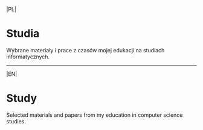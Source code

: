 |PL|

# Studia

Wybrane materiały i prace z czasów mojej edukacji na studiach informatycznych.

---

|EN|

# Study

Selected materials and papers from my education in computer science studies.
